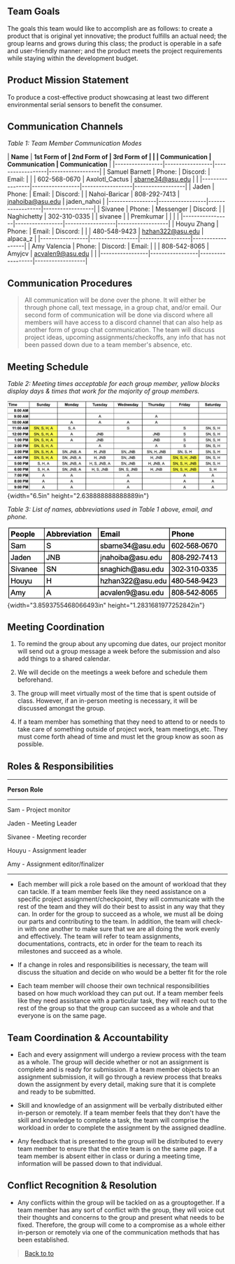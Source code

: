 **Team Goals**
---
The goals this team would like to accomplish are as follows: to create a
product that is original yet innovative; the product fulfills an actual
need; the group learns and grows during this class; the product is
operable in a safe and user-friendly manner; and the product meets the
project requirements while staying within the development budget.

**Product Mission Statement**
---
To produce a cost-effective product showcasing at least two different
environmental serial sensors to benefit the consumer.

**Communication Channels**
---
*Table 1: Team Member Communication Modes*


| **Name**        | **1st Form of   | **2nd Form of    | **3rd Form of    |
|                 | Communication** | Communication**  | Communication**  |
|-----------------|-----------------|------------------|------------------|
| Samuel Barnett  | Phone:          | Discord:         | Email:           |
|                 | 602-568-0670    | Axolotl_Cactus   | sbarne34@asu.edu |                |
|-----------------|-----------------|------------------|------------------|
| Jaden           | Phone:          | Email:           | Discord:         |
| Nahoi-Baricar   | 808-292-7413    | jnahoiba@asu.edu | jaden_nahoi      |
|-----------------|-----------------|------------------|------------------|
| Sivanee         | Phone:          | Messenger        | Discord:         |
| Naghichetty     | 302-310-0335    |                  | sivanee          |
| Premkumar       |                 |                  |                  |
|-----------------|-----------------|------------------|------------------|
| Houyu Zhang     | Phone:          | Email:           | Discord:         |
|                 | 480-548-9423    | hzhan322@asu.edu | alpaca_z         |
|-----------------|-----------------|------------------|------------------|
| Amy Valencia    | Phone:          | Discord:         | Email:           |
|                 | 808-542-8065    | Amyjcv           | acvalen9@asu.edu |                |
|-----------------|-----------------|------------------|------------------|

**Communication Procedures**
---
> All communication will be done over the phone. It will either be
> through phone call, text message, in a group chat, and/or email. Our
> second form of communication will be done via discord where all
> members will have access to a discord channel that can also help as
> another form of group chat communication. The team will discuss
> project ideas, upcoming assignments/checkoffs, any info that has not
> been passed down due to a team member\'s absence, etc.

**Meeting Schedule**
---
*Table 2: Meeting times acceptable for each group member, yellow blocks
display days & times that work for the majority of group members.*

![](vertopal_53e86d8e1b304e0fba1b8ab00a47e725/media/image2.png){width="6.5in"
height="2.638888888888889in"}

*Table 3: List of names, abbreviations used in Table 1 above, email, and
phone.*

![](vertopal_53e86d8e1b304e0fba1b8ab00a47e725/media/image1.png){width="3.8593755468066493in"
height="1.2831681977252842in"}

**Meeting Coordination**
---
1.  To remind the group about any upcoming due dates, our project monitor will send out a group message a week before the submission and also add things to a shared calendar.

2.  We will decide on the meetings a week before and schedule them beforehand.

3.  The group will meet virtually most of the time that is spent outside of class. However, if an in-person meeting is necessary, it will be discussed amongst the group.

4.  If a team member has something that they need to attend to or needs to take care of something outside of project work, team meetings,etc. They must come forth ahead of time and must let the group know as soon as possible.

**Roles & Responsibilities**
---
  -----------------------------------------------------------------------
  **Person**                          **Role**
  ----------------------------------- -----------------------------------
 
  Sam -                                 Project monitor

  Jaden -                               Meeting Leader

  Sivanee -                            Meeting recorder

  Houyu -                               Assignment leader

  Amy -                                 Assignment editor/finalizer
  
  -----------------------------------------------------------------------

-   Each member will pick a role based on the amount of workload that they can tackle. If a team member feels like they need assistance on a specific project assignment/checkpoint, they will communicate with the rest of the team and they will do their best to assist in any way that they can. In order for the group to succeed as a whole, we must all be doing our parts and contributing to the team. In addition, the team will check-in with one another to make sure that we are all doing the work evenly and effectively. The team will refer to team assignments, documentations, contracts, etc in order for the team to reach its milestones and succeed as a whole.

-   If a change in roles and responsibilities is necessary, the team will discuss the situation and decide on who would be a better fit for the role

-   Each team member will choose their own technical responsibilities based on how much workload they can put out. If a team member feels like they need assistance with a particular task, they will reach out to the rest of the group so that the group can succeed as a whole and that everyone is on the same page.

**Team Coordination & Accountability**
---
-   Each and every assignment will undergo a review process with the team as a whole. The group will decide whether or not an assignment is complete and is ready for submission. If a team member objects to an assignment submission, it will go through a review process that breaks down the assignment by every detail, making sure that it is complete and ready to be submitted.

-   Skill and knowledge of an assignment will be verbally distributed either in-person or remotely. If a team member feels that they don't have the skill and knowledge to complete a task, the team will comprise the workload in order to complete the assignment by the assigned deadline.

-   Any feedback that is presented to the group will be distributed to every team member to ensure that the entire team is on the same page. If a team member is absent either in class or during a meeting time, information will be passed down to that individual.

**Conflict Recognition & Resolution**
---
-   Any conflicts within the group will be tackled on as a grouptogether. If a team member has any sort of conflict with the group, they will voice out their thoughts and concerns to the group and present what needs to be fixed. Therefore, the group will come to a compromise as a whole either in-person or remotely via one of the communication methods that has been established.


> [Back to
> to](https://embedded-systems-design.bitbucket.io/3x4/3x4-team-team-organization/#)
